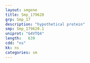 ```yaml
---
layout: smgene
title: Smp_179620
grp: Smp_17
description: "hypothetical protein"
smp: Smp_179620.1
uniprot: "G4VTQ4"
length:   639
cdd: "ns"
kk: ns
categories: sm
---
```

